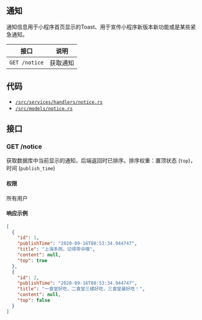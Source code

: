 ## 通知

通知信息用于小程序首页显示的Toast、用于宣传小程序新版本新功能或是某些紧急通知。

接口 | 说明
---- | ----
`GET /notice` | 获取通知

## 代码

- [`/src/services/handlers/notice.rs`][handler]
- [`/src/models/notice.rs`][model]

[handler]: https://github.com/SIT-Yiban/kite-server/blob/develop/src/services/handlers/notice.rs
[model]:   https://github.com/SIT-Yiban/kite-server/blob/develop/src/models/notice.rs

## 接口

### GET /notice

获取数据库中当前显示的通知，后端返回时已排序。排序权重：置顶状态 (`top`)，时间 (`publish_time`)

#### 权限

所有用户

#### 响应示例

``` json
[
  {
    "id": 1,
    "publishTime": "2020-09-16T08:53:34.944747",
    "title": "上海多雨，记得带伞哦",
    "content": null,
    "top": true
  },
  {
    "id": 2,
    "publishTime": "2020-09-16T08:53:34.944747",
    "title": "一食堂好吃，二食堂三楼好吃，三食堂最好吃！",
    "content": null,
    "top": false
  }
]
```


